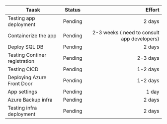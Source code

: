 | Taask                 | Status          | Effort  |
| ----------------------|:---------------:| -------:|
|Testing app deployment  | Pending        | 2 days |
|Containerize the app    | Pending      |   2-3 weeks ( need to consult app developers) |
|Deploy SQL DB          | Pending     |    2 days  |
|Testing Continer registration|Pending|2-3 days|
|Testing CICD|Pending|1-2 days|
|Deploying Azure Front Door|Pending |1-2 days|
|App settings | Pending | 1 day|
|Azure Backup infra | Pending| 2 days |
|Testing infra deployment| Pending| 2 days